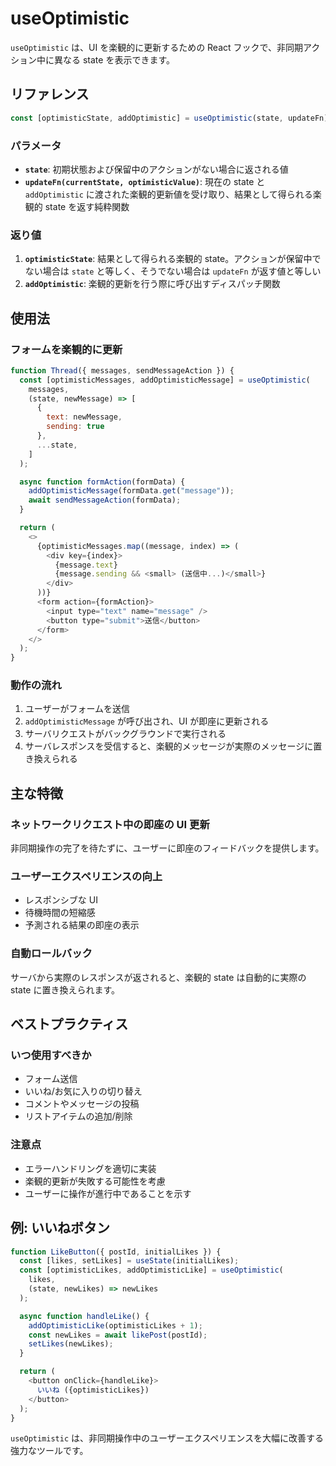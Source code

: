 # useOptimistic

`useOptimistic` は、UI を楽観的に更新するための React フックで、非同期アクション中に異なる state を表示できます。

## リファレンス

```javascript
const [optimisticState, addOptimistic] = useOptimistic(state, updateFn);
```

### パラメータ

- **`state`**: 初期状態および保留中のアクションがない場合に返される値
- **`updateFn(currentState, optimisticValue)`**: 現在の state と `addOptimistic` に渡された楽観的更新値を受け取り、結果として得られる楽観的 state を返す純粋関数

### 返り値

1. **`optimisticState`**: 結果として得られる楽観的 state。アクションが保留中でない場合は `state` と等しく、そうでない場合は `updateFn` が返す値と等しい
2. **`addOptimistic`**: 楽観的更新を行う際に呼び出すディスパッチ関数

## 使用法

### フォームを楽観的に更新

```javascript
function Thread({ messages, sendMessageAction }) {
  const [optimisticMessages, addOptimisticMessage] = useOptimistic(
    messages,
    (state, newMessage) => [
      {
        text: newMessage,
        sending: true
      },
      ...state,
    ]
  );

  async function formAction(formData) {
    addOptimisticMessage(formData.get("message"));
    await sendMessageAction(formData);
  }

  return (
    <>
      {optimisticMessages.map((message, index) => (
        <div key={index}>
          {message.text}
          {message.sending && <small> (送信中...)</small>}
        </div>
      ))}
      <form action={formAction}>
        <input type="text" name="message" />
        <button type="submit">送信</button>
      </form>
    </>
  );
}
```

### 動作の流れ

1. ユーザーがフォームを送信
2. `addOptimisticMessage` が呼び出され、UI が即座に更新される
3. サーバリクエストがバックグラウンドで実行される
4. サーバレスポンスを受信すると、楽観的メッセージが実際のメッセージに置き換えられる

## 主な特徴

### ネットワークリクエスト中の即座の UI 更新

非同期操作の完了を待たずに、ユーザーに即座のフィードバックを提供します。

### ユーザーエクスペリエンスの向上

- レスポンシブな UI
- 待機時間の短縮感
- 予測される結果の即座の表示

### 自動ロールバック

サーバから実際のレスポンスが返されると、楽観的 state は自動的に実際の state に置き換えられます。

## ベストプラクティス

### いつ使用すべきか

- フォーム送信
- いいね/お気に入りの切り替え
- コメントやメッセージの投稿
- リストアイテムの追加/削除

### 注意点

- エラーハンドリングを適切に実装
- 楽観的更新が失敗する可能性を考慮
- ユーザーに操作が進行中であることを示す

## 例: いいねボタン

```javascript
function LikeButton({ postId, initialLikes }) {
  const [likes, setLikes] = useState(initialLikes);
  const [optimisticLikes, addOptimisticLike] = useOptimistic(
    likes,
    (state, newLikes) => newLikes
  );

  async function handleLike() {
    addOptimisticLike(optimisticLikes + 1);
    const newLikes = await likePost(postId);
    setLikes(newLikes);
  }

  return (
    <button onClick={handleLike}>
      いいね ({optimisticLikes})
    </button>
  );
}
```

`useOptimistic` は、非同期操作中のユーザーエクスペリエンスを大幅に改善する強力なツールです。

